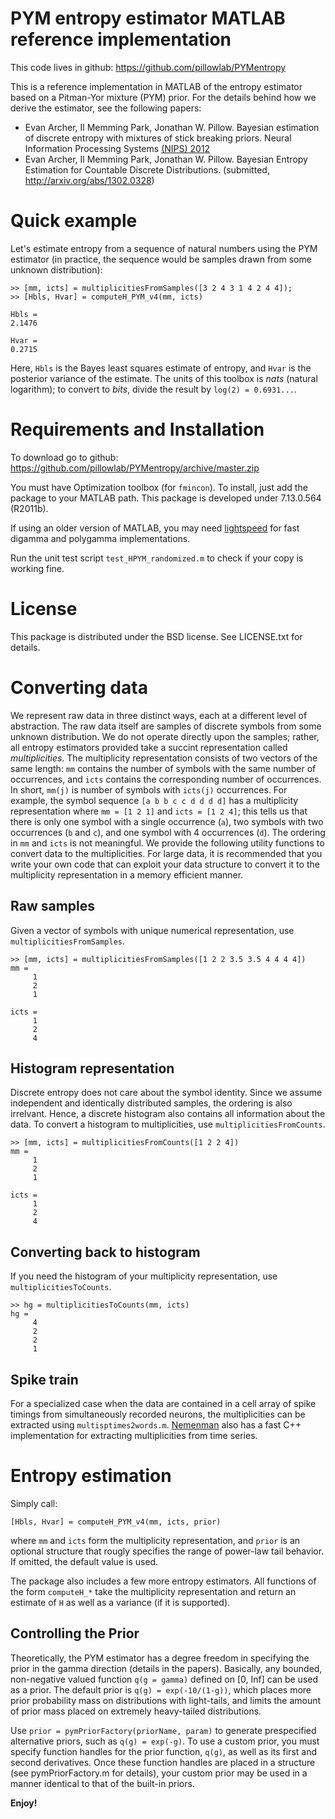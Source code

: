 PYM entropy estimator MATLAB reference implementation
=====================================================

This code lives in github: https://github.com/pillowlab/PYMentropy

This is a reference implementation in MATLAB of the entropy estimator based on a Pitman-Yor mixture (PYM) prior. For the details behind how we derive the estimator, see the following papers:

- Evan Archer, Il Memming Park, Jonathan W. Pillow. Bayesian estimation of discrete entropy with mixtures of stick breaking priors. Neural Information Processing Systems [(NIPS) 2012](http://books.nips.cc/nips25.html)
- Evan Archer, Il Memming Park, Jonathan W. Pillow.  Bayesian Entropy Estimation for Countable Discrete Distributions. (submitted, http://arxiv.org/abs/1302.0328)

Quick example
=============
Let's estimate entropy from a sequence of natural numbers using the PYM estimator (in practice, the sequence would be samples drawn from some unknown distribution):

    >> [mm, icts] = multiplicitiesFromSamples([3 2 4 3 1 4 2 4 4]);
    >> [Hbls, Hvar] = computeH_PYM_v4(mm, icts)

    Hbls =
	2.1476

    Hvar =
	0.2715

Here, `Hbls` is the Bayes least squares estimate of entropy, and `Hvar` is the posterior variance of the estimate. The units of this toolbox is *nats* (natural logarithm); to convert to *bits*, divide the result by `log(2) = 0.6931...`.

Requirements and Installation
=============================
To download go to github: https://github.com/pillowlab/PYMentropy/archive/master.zip

You must have Optimization toolbox (for `fmincon`).
To install, just add the package to your MATLAB path.
This package is developed under 7.13.0.564 (R2011b).

If using an older version of MATLAB, you may need [lightspeed](http://research.microsoft.com/en-us/um/people/minka/software/lightspeed/) for fast digamma and polygamma implementations.

Run the unit test script `test_HPYM_randomized.m` to check if your copy is working fine.

License
=======
This package is distributed under the BSD license. See LICENSE.txt for details.

Converting data
===============
We represent raw data in three distinct ways, each at a different level of abstraction. The raw data itself are samples of discrete symbols from some unknown distribution. We do not operate directly upon the samples; rather, all entropy estimators provided take a succint representation called *multiplicities*. The multiplicity representation consists of two vectors of the same length: `mm` contains the number of symbols with the same number of occurrences, and `icts` contains the corresponding number of occurrences. In short, `mm(j)` is number of symbols with `icts(j)` occurrences. For example, the symbol sequence `[a b b c c d d d d]` has a multiplicity representation where `mm = [1 2 1]` and `icts = [1 2 4]`; this tells us that there is only one symbol with a single occurrence (`a`), two symbols with two occurrences (`b` and `c`), and one symbol with 4 occurrences (`d`). The ordering in `mm` and `icts` is not meaningful. We provide the following utility functions to convert data to the multiplicities. For large data, it is recommended that you write your own code that can exploit your data structure to convert it to the multiplicity representation in a memory efficient manner.

Raw samples
-----------
Given a vector of symbols with unique numerical representation, use `multiplicitiesFromSamples`.

    >> [mm, icts] = multiplicitiesFromSamples([1 2 2 3.5 3.5 4 4 4 4])
    mm =
         1
         2
         1
    
    icts =
         1
         2
         4

Histogram representation
------------------------
Discrete entropy does not care about the symbol identity. Since we assume independent and identically distributed samples, the ordering is also irrelvant. Hence, a discrete histogram also contains all information about the data. To convert a histogram to multiplicities, use `multiplicitiesFromCounts`.

    >> [mm, icts] = multiplicitiesFromCounts([1 2 2 4])
    mm =
         1
         2
         1
    
    icts =
         1
         2
         4

Converting back to histogram
----------------------------
If you need the histogram of your multiplicity representation, use `multiplicitiesToCounts`.

    >> hg = multiplicitiesToCounts(mm, icts)
    hg =
         4
         2
         2
         1

Spike train
-----------
For a specialized case when the data are contained in a cell array of spike timings from simultaneously recorded neurons, the multiplicities can be extracted using `multisptimes2words.m`. [Nemenman](http://nsb-entropy.sourceforge.net/) also has a fast C++ implementation for extracting multiplicities from time series.

Entropy estimation
==================
Simply call:

    [Hbls, Hvar] = computeH_PYM_v4(mm, icts, prior)

where `mm` and `icts` form the multiplicity representation, and `prior` is an optional structure that rougly specifies the range of power-law tail behavior. If omitted, the default value is used.

The package also includes a few more entropy estimators. All functions of the form `computeH_*` take the multiplicity representation and return an estimate of `H` as well as a variance (if it is supported).

Controlling the Prior
---------------------
Theoretically, the PYM estimator has a degree freedom in specifying the prior in the gamma direction (details in the papers). Basically, any bounded, non-negative valued function `q(g = gamma)` defined on [0, Inf] can be used as a prior. The default prior is `q(g) = exp(-10/(1-g))`, which places more prior probability mass on distributions with light-tails, and limits the amount of prior mass placed on extremely heavy-tailed distributions.

Use `prior = pymPriorFactory(priorName, param)` to generate prespecified alternative priors, such as `q(g) = exp(-g)`. To use a custom prior, you must specify function handles for the prior function, `q(g)`, as well as its first and second derivatives. Once these function handles are placed in a structure (see pymPriorFactory.m for details), your custom prior may be used in a manner identical to that of the built-in priors.

**Enjoy!**
